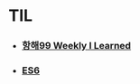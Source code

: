 # TIL

* ### [항해99 Weekly I Learned](https://github.com/ababbb1/TIL/tree/main/%ED%95%AD%ED%95%B499%20WIL)
* ### [ES6](https://github.com/ababbb1/TIL/blob/main/ES6/index.md)
